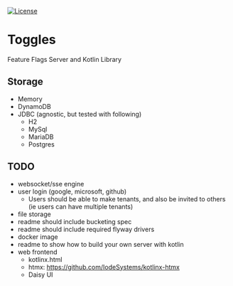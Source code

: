 [![License](https://img.shields.io/badge/License-Apache_2.0-blue.svg)](https://opensource.org/licenses/Apache-2.0)

# Toggles

Feature Flags Server and Kotlin Library

## Storage
- Memory
- DynamoDB
- JDBC (agnostic, but tested with following)
  - H2
  - MySql
  - MariaDB
  - Postgres

## TODO
- websocket/sse engine
- user login (google, microsoft, github)
  - Users should be able to make tenants, and also be invited to others (ie users can have multiple tenants)
- file storage
- readme should include bucketing spec
- readme should include required flyway drivers
- docker image
- readme to show how to build your own server with kotlin
- web frontend
  - kotlinx.html
  - htmx: https://github.com/IodeSystems/kotlinx-htmx
  - Daisy UI